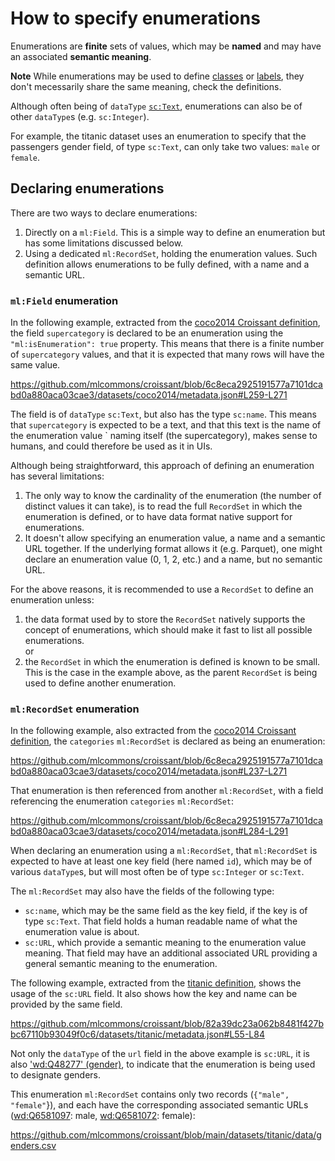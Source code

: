 # How to specify enumerations

Enumerations are **finite** sets of values, which may be **named** and may
have an associated **semantic meaning**.

**Note**
While enumerations may be used to define [classes](/definitions/classes) or [labels](/definitions/labels), they don't mecessarily share the same meaning, check the definitions.

Although often being of `dataType` [`sc:Text`](http://schema.org/Text), enumerations can also be of other `dataType`s (e.g. `sc:Integer`).

For example, the titanic dataset uses an enumeration to specify
that the passengers gender field, of type `sc:Text`, can only take two values: `male` or `female`.

## Declaring enumerations

There are two ways to declare enumerations:

1. Directly on a `ml:Field`. This is a simple way to define an enumeration
   but has some limitations discussed below.
2. Using a dedicated `ml:RecordSet`, holding the enumeration values. Such
   definition allows enumerations to be fully defined, with a name and a
   semantic URL.

### `ml:Field` enumeration

In the following example, extracted from the [coco2014 Croissant definition](https://github.com/mlcommons/croissant/blob/main/datasets/coco2014/metadata.json), the field `supercategory` is declared to be
an enumeration using the `"ml:isEnumeration": true` property. This means that
there is a finite number of `supercategory` values, and that it is expected
that many rows will have the same value.

https://github.com/mlcommons/croissant/blob/6c8eca2925191577a7101dcabd0a880aca03cae3/datasets/coco2014/metadata.json#L259-L271

The field is of `dataType` `sc:Text`, but also has the type `sc:name`. This
means that `supercategory` is expected to be a text, and that this text is
the name of the enumeration value   ` naming itself (the
supercategory), makes sense to humans, and could therefore be used as it in
UIs.

Although being straightforward, this approach of defining an enumeration has several limitations:

1. The only way to know the cardinality of the enumeration (the number of
   distinct values it can take), is to read the full `RecordSet` in which
   the enumeration is defined, or to have data format native support for
   enumerations.
2. It doesn't allow specifying an enumeration value, a name and a semantic URL
   together. If the underlying format allows it (e.g. Parquet), one might
   declare an enumeration value (0, 1, 2, etc.) and a name, but no semantic
   URL.

For the above reasons, it is recommended to use a `RecordSet` to define an
enumeration unless:

1. the data format used by to store the `RecordSet` natively supports the
  concept of enumerations, which should make it fast to list all possible
  enumerations.\
  or
2. the `RecordSet` in which the enumeration is defined is known to be small.
  This is the case in the example above, as the parent `RecordSet` is being
  used to define another enumeration.

### `ml:RecordSet` enumeration

In the following example, also extracted from the [coco2014 Croissant definition](https://github.com/mlcommons/croissant/blob/main/datasets/coco2014/metadata.json), the `categories` `ml:RecordSet` is declared as being an enumeration:

https://github.com/mlcommons/croissant/blob/6c8eca2925191577a7101dcabd0a880aca03cae3/datasets/coco2014/metadata.json#L237-L271

That enumeration is then referenced from another `ml:RecordSet`, with a field
referencing the enumeration `categories` `ml:RecordSet`:

https://github.com/mlcommons/croissant/blob/6c8eca2925191577a7101dcabd0a880aca03cae3/datasets/coco2014/metadata.json#L284-L291

When declaring an enumeration using a `ml:RecordSet`, that `ml:RecordSet` is
expected to have at least one key field (here named `id`), which may be of
various `dataType`s, but will most often be of type `sc:Integer` or `sc:Text`.

The `ml:RecordSet` may also have the fields of the following type:

- `sc:name`, which may be the same field as the key field, if the key is of
type `sc:Text`. That field holds a human readable name of what the
enumeration value is about.
- `sc:URL`, which provide a semantic meaning to the enumeration value meaning.
That field may have an additional associated URL providing a general
semantic meaning to the enumeration.

The following example, extracted from the [titanic definition](https://github.com/mlcommons/croissant/blob/82a39dc23a062b8481f427bbc67110b93049f0c6/datasets/titanic/metadata.json), shows the usage
of the `sc:URL` field. It also shows how the key and name can be provided by
the same field.

https://github.com/mlcommons/croissant/blob/82a39dc23a062b8481f427bbc67110b93049f0c6/datasets/titanic/metadata.json#L55-L84

Not only the `dataType` of the `url` field in the above example is `sc:URL`,
it is also ['wd:Q48277' (gender)](https://www.wikidata.org/wiki/Q48277), to
indicate that the enumeration is being used to designate genders.

This enumeration `ml:RecordSet` contains only two records (`{"male", "female"`}), and each have the corresponding associated semantic URLs
([wd:Q6581097](https://www.wikidata.org/wiki/Q6581097): male,
[wd:Q6581072](https://www.wikidata.org/wiki/Q6581072): female):

https://github.com/mlcommons/croissant/blob/main/datasets/titanic/data/genders.csv

